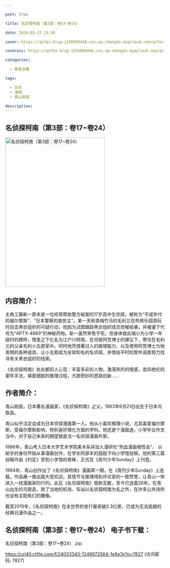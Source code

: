 ```yaml
---

post: true

title: 名侦探柯南（第3部：卷17~卷24）

date: 2024-05-27 13:30

cover: https://qifei-blog-1256009448.cos.ap-chengdu.myqcloud.com/qifei-blog/65ee4fc59f345e8d0322d5c3.jpg

coveross: https://qifei-blog-1256009448.cos.ap-chengdu.myqcloud.com/qifei-blog/65ee4fc59f345e8d0322d5c3.jpg

categories:

  - 套装合集

tags:

  - 日本
  - 漫画
  - 青山刚昌

description:
---
```


## 名侦探柯南（第3部：卷17~卷24）
<img alt="名侦探柯南（第3部：卷17~卷24） " class="aligncenter loading" data-was-processed="true" decoding="async" fetchpriority="high" height="471" src="https://qifei-blog-1256009448.cos.ap-chengdu.myqcloud.com/qifei-blog/65ee4fc59f345e8d0322d5c3.jpg " style="cursor: zoom-in;" width="314"/>

## 内容简介：

主角工藤新一原本是一位经常帮助警方破案的17岁高中生侦探，被称为“平成年代的福尔摩斯”、“日本警察的救世主”。某一天和青梅竹马的毛利兰在热带乐园游玩时目击黑衣组织的可疑行动，他因为试图跟踪黑衣组织成员而被偷袭，并被灌下代号为“APTX-4869”的神秘药物。新一虽然幸免于死，但身体就此缩小为小学一年级时的模样，情急之下化名为江户川柯南，在邻居阿笠博士的建议下，寄住在毛利兰的父亲毛利小五郎家中。同时他凭借著过人的推理能力，以及使用阿笠博士为他发明的各种道具，让小五郎成为全球知名的名侦探，并借由平时的案件调查努力找寻有关黑衣组织的线索。<br/>

《名侦探柯南》处处都扣人心弦：丰富多彩的人物，激荡热烈的情感，诡异绝伦的案件手法，缜密细腻的推理过程，大胆奇妙的思路创新……

## 作者简介：

青山刚昌，日本著名漫画家，《名侦探柯南》之父。1963年6月21日出生于日本鸟取县。<br/>

青山似乎注定会成为日本侦探漫画第一人。他从小喜欢推理小说，尤其喜爱福尔摩斯，受福尔摩斯影响，特别喜好理化方面的学科。他还是个漫画迷，小学毕业作文当中，对于自己未来的期望就是当一名侦探漫画作家。<br/>

1986年，青山考入日本大学艺术学院美术系并加入漫研社“热血漫画根性会”， 以助手的身份开始从事漫画创作，在学长阿部丰的鼓励下向小学馆投稿，他的第三篇投稿作品《约定》受到小学馆的青睐，正式在《周刊少年Sunday》上刊登。<br/>

1994年，青山创作出了《名侦探柯南》漫画第一期，在《周刊少年Sunday》上连载。作品甫一推出就大受欢迎，其情节与推理得到评论家的一致赞誉，让青山一举进入一线漫画家的行列。此后《名侦探柯南》吸粉无数，至今已连载26年。在青山出生的鸟取县，除了当地的机场、车站以名侦探柯南为名之外，在许多公共场所也设有主配角们的雕像。<br/>

截至2019年，《名侦探柯南》在全世界的发行量突破2.3亿册，已成为无法逾越的经典日漫作品之一。

## 名侦探柯南（第3部：卷17~卷24） 电子书下载：



名侦探柯南（第3部：卷17~卷24）.zip: 

https://url40.ctfile.com/f/24033340-1249972564-1e6e7e?p=7827 (访问密码: 7827)
